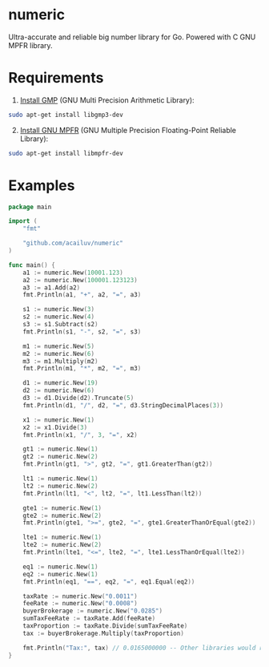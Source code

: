 # numeric

Ultra-accurate and reliable big number library for Go. Powered with C GNU MPFR library.

# Requirements

1. [Install GMP](https://gmplib.org/manual/Installing-GMP) (GNU Multi Precision Arithmetic Library):

```bash
sudo apt-get install libgmp3-dev
```

2. [Install GNU MPFR](https://www.mpfr.org/mpfr-current/mpfr.html#Installing-MPFR) (GNU Multiple Precision Floating-Point Reliable Library):

```bash
sudo apt-get install libmpfr-dev
```

# Examples

```go
package main

import (
	"fmt"

	"github.com/acailuv/numeric"
)

func main() {
	a1 := numeric.New(10001.123)
	a2 := numeric.New(100001.123123)
	a3 := a1.Add(a2)
	fmt.Println(a1, "+", a2, "=", a3)

	s1 := numeric.New(3)
	s2 := numeric.New(4)
	s3 := s1.Subtract(s2)
	fmt.Println(s1, "-", s2, "=", s3)

	m1 := numeric.New(5)
	m2 := numeric.New(6)
	m3 := m1.Multiply(m2)
	fmt.Println(m1, "*", m2, "=", m3)

	d1 := numeric.New(19)
	d2 := numeric.New(6)
	d3 := d1.Divide(d2).Truncate(5)
	fmt.Println(d1, "/", d2, "=", d3.StringDecimalPlaces(3))

	x1 := numeric.New(1)
	x2 := x1.Divide(3)
	fmt.Println(x1, "/", 3, "=", x2)

	gt1 := numeric.New(1)
	gt2 := numeric.New(2)
	fmt.Println(gt1, ">", gt2, "=", gt1.GreaterThan(gt2))

	lt1 := numeric.New(1)
	lt2 := numeric.New(2)
	fmt.Println(lt1, "<", lt2, "=", lt1.LessThan(lt2))

	gte1 := numeric.New(1)
	gte2 := numeric.New(2)
	fmt.Println(gte1, ">=", gte2, "=", gte1.GreaterThanOrEqual(gte2))

	lte1 := numeric.New(1)
	lte2 := numeric.New(2)
	fmt.Println(lte1, "<=", lte2, "=", lte1.LessThanOrEqual(lte2))

	eq1 := numeric.New(1)
	eq2 := numeric.New(1)
	fmt.Println(eq1, "==", eq2, "=", eq1.Equal(eq2))

	taxRate := numeric.New("0.0011")
	feeRate := numeric.New("0.0008")
	buyerBrokerage := numeric.New("0.0285")
	sumTaxFeeRate := taxRate.Add(feeRate)
	taxProportion := taxRate.Divide(sumTaxFeeRate)
	tax := buyerBrokerage.Multiply(taxProportion)

	fmt.Println("Tax:", tax) // 0.0165000000 -- Other libraries would return something like 0.016499999...
}
```
